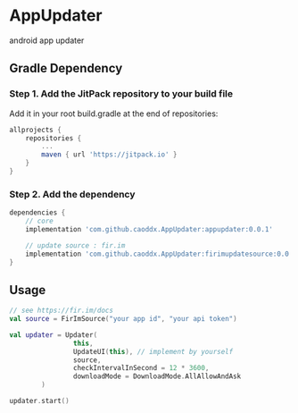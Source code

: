 # AppUpdater

android app updater

## Gradle Dependency

### Step 1. Add the JitPack repository to your build file

Add it in your root build.gradle at the end of repositories:

```gradle
allprojects {
    repositories {
        ...
        maven { url 'https://jitpack.io' }
    }
}
```

### Step 2. Add the dependency

```gradle
dependencies {
    // core
    implementation 'com.github.caoddx.AppUpdater:appupdater:0.0.1'

    // update source : fir.im
    implementation 'com.github.caoddx.AppUpdater:firimupdatesource:0.0.1'
}
```

## Usage

```kotlin
// see https://fir.im/docs
val source = FirImSource("your app id", "your api token")

val updater = Updater(
                this,
                UpdateUI(this), // implement by yourself
                source,
                checkIntervalInSecond = 12 * 3600,
                downloadMode = DownloadMode.AllAllowAndAsk
        )

updater.start()
```
